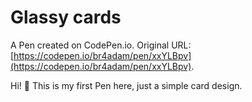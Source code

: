 # Glassy cards

A Pen created on CodePen.io. Original URL: [https://codepen.io/br4adam/pen/xxYLBpv](https://codepen.io/br4adam/pen/xxYLBpv).

Hi! 👋 This is my first Pen here, just a simple card design.